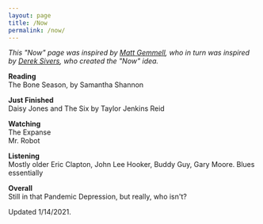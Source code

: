 ```yaml
---
layout: page
title: /Now
permalink: /now/
---
```


_This "Now" page was inspired by [Matt Gemmell](https://mattgemmell.com/now/), who in turn was inspired by [Derek Sivers](https://sive.rs/nowff), who created the "Now" idea._


**Reading**<br>
The Bone Season, by Samantha Shannon


**Just Finished**<br>
Daisy Jones and The Six by Taylor Jenkins Reid

**Watching**<br>
The Expanse<br>
Mr. Robot

**Listening**<br>
Mostly older Eric Clapton, John Lee Hooker, Buddy Guy, Gary Moore. Blues essentially

**Overall**<br>
Still in that Pandemic Depression, but really, who isn't?

<span class="updated">Updated 1/14/2021. </span>